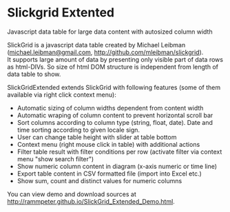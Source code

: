 # Slickgrid Extented
Javascript data table for large data content with autosized column width 

SlickGrid is a javascript data table created by Michael Leibman (michael.leibman@gmail.com, http://github.com/mleibman/slickgrid).<br>
It supports large amount of data by presenting only visible part of data rows as html-DIVs.
So size of html DOM structure is independent from length of data table to show.

SlickGridExtended extends SlickGrid with following features (some of them available via right click context menu):
- Automatic sizing of column widths dependent from content width
- Automatic wraping of column content to prevent horizontal scroll bar
- Sort columns according to column type (string, float, date). Date and time sorting according to given locale sign.
- User can change table height with slider at table bottom
- Context menu (right mouse click in table) with additional actions
- Filter table result with filter conditions per row (activate filter via context menu "show search filter")
- Show numeric column content in diagram (x-axis numeric or time line)
- Export table content in CSV formatted file (import into Excel etc.)
- Show sum, count and distinct values for numeric columns

You can view demo and download sources at http://rammpeter.github.io/SlickGrid_Extended_Demo.html.
